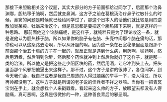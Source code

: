 那接下来胆脑相关这个议题，其实大部分的方子前面都给过同学了，后面那个治鼻渊哪，胆热移于脑啊，然后就变鼻渊，这方子之前在葛根汤治疗鼻子过敏什么的时候，鼻窦的问题是时候就已经给同学过了，那这个日本人的话他们就比较是用四逆散加吴茱萸、牡蛎来治这个，但是意思都是要把这个胆热降下来啊，就是这样的一种思路。
那前面他这个论脑痛呢，是这样子，就纯粹只是为了理论收这一条，就是说他认为胆热移于脑，所以如果你的脑子有在脑、头壳中间那个脑在痛的话，那你也可以从这条路去治啊，所以从肝胆的啊。因为这一条在石室秘录里面是跟那个前面那个治五十肩的方子在一起的，就反正就是遇到什么病，用药啊，猛药啊，然后用酒煮，然后喝到你醉，然后那个药性就冲到上然后你就好了这样子，就是那一类的治法。所以他又是把这些走少阳区块的药，然后用酒，让它冲到头上去，把头里面那个风邪把他逼出来这样子。那不过，这个方子是讲的很帅了，各位同学，到今天我们会，我自己或者是我自己周遭的人得过脑痛的举手一下，没人得过，所以再帅都没用了。这种方子就是所谓的老子说的佳兵者不祥之器嘛。当你有一把青冥宝剑在手上，就会想找个人来戳戳看。看起来这么帅的方子，放眼望去都没有人得脑痛，真可恶啊，这真是很微妙的一种，这种善良背后的邪恶啊。
